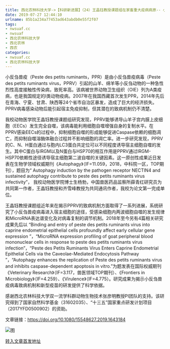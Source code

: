 ```yaml
---
title: 西北农林科技大学->【科研新进展】（24）王晶钰教授课题组在家畜重大疫病病原-- 小反刍兽疫病毒致病机理方面取得新进展 | nwsuaf.cc
date: 2019-07-27 12:44:10
urlname: 85b1a234a77453ad643abdb0e55f2f07
tags: 
- nwsuaf.cc
- nwsuaf
- 西北农林科技大学
- 西北农林
- 西农
categories:
- nwsuaf.cc
- 西北农林科技大学
---
```



小反刍兽疫（Peste des petits ruminants，PPR）是由小反刍兽疫病毒（Peste des petits ruminants virus，PPRV）引起的山羊、绵羊等小反刍动物的一种急性烈性高度接触性传染病，致死率高。该病被世界动物卫生组织（OIE）列为A类疫病，也是我国规定的Ⅰ类动物疫病。2007年在我国西藏首次发生PPR，2014年先后在青海、宁夏、甘肃、陕西等24个省市自治区暴发，造成了巨大的经济损失。PPRV病毒感染动物后能引起宿主免疫抑制，但其潜在的致病机制仍不清楚。

我校动物医学院王晶钰教授课题组研究发现，PPRV能够诱导山羊子宫内膜上皮细胞（EECs）发生完全自噬，该病毒能利用细胞自噬增强自身的复制水平。在PPRV感染EECs的过程中，抑制细胞自噬的形成能够促进Caspase依赖的细胞凋亡，而抑制自噬溶酶体融合过程并不影响细胞的凋亡率。进一步研究发现，PPRV的C、N、H蛋白通过与胞内LC3蛋白共定位可以不同程度诱导宿主细胞自噬的发生。其中C蛋白与IRGM以及N蛋白与HSP70的相互作用是PPRV通过IRGM-HSP70依赖性途径诱导宿主细胞第二波自噬的关键因素。这一原创性成果近日发表在生物学领域权威期刊《Autophagy》（IF=11.059，2018，中科院一区，TOP期刊），题目为“ Autophagy induction by the pathogen receptor NECTIN4 and sustained autophagy contribute to peste des petits ruminants virus infectivity”， 我校动物医学院博士生杨勃，中国兽医药品监察所薛青红研究员为共同第一作者，王晶钰教授和齐雪峰教授为共同通讯作者，我校为论文第一完成单位。

王晶钰教授课题组近年来在揭示PPRV的致病机制方面取得了一系列进展，系统研究了小反刍兽疫病毒进入宿主细胞的途径，受感染细胞内两波细胞自噬的发生规律和MicroRNA表达谱变化及对病毒复制的调节机制。2018年至今另有4篇相关研究成果先后以 “Binding and entry of peste des petits ruminants virus into caprine endometrial epithelial cells profoundly affect early cellular gene expression ”，“MicroRNA expression profiling of goat peripheral blood mononuclear cells in response to peste des petits ruminants virus infection”，“Peste des Petits Ruminants Virus Enters Caprine Endometrial Epithelial Cells via the Caveolae-Mediated Endocytosis Pathway ”，“Autophagy enhances the replication of Peste des petits ruminants virus and inhibits caspase-dependent apoptosis in vitro.”为题发表在国际权威期刊《Veterinary Research》（IF=3.117，兽医领域TOP期刊）、《Frontiers in Microbiology》（IF=4.259）、《Virulence》（IF=4.775）。研究成果为揭示小反刍兽疫病毒致病机制和新型疫苗的研发提供了科学依据。

感谢西北农林科技大学双一流学科群动物生物技术张彦明教授PI团队的支持。该研究得到了国家自然科学基金（31602035）、“十三五”国家重点研发计划项目（2017YFD0500902）的资助。

文章链接：https://doi.org/10.1080/15548627.2019.1643184



![图](https://news.nwsuaf.edu.cn/images/content/2019-07/20190727092148125211.png)

[转入文章首发地址](https://news.nwsuaf.edu.cn/xnxw/91168.htm)